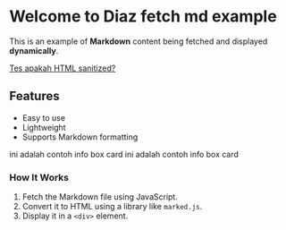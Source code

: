 # Welcome to Diaz fetch md example
This is an example of **Markdown** content being fetched and displayed <strong>dynamically</strong>.

<a href="https://github.com">Tes apakah HTML sanitized?</a>

## Features
- Easy to use
- Lightweight
- Supports Markdown formatting

<fancy-card>ini adalah contoh info box card</fancy-card>
<fancy-card tipe="warn">ini adalah contoh info box card</fancy-card>

### How It Works
1. Fetch the Markdown file using JavaScript.
2. Convert it to HTML using a library like `marked.js`.
3. Display it in a `<div>` element.


<share-button></share-button>
